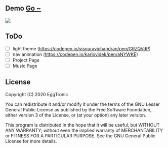 ## Demo [Go ~](https://eggtronic.github.io/)
![](./SAMPLES/demo.gif)

## ToDo
- [ ] light theme (https://codepen.io/visnuravichandran/pen/GRZQVdP)
- [ ] nav animation (https://codepen.io/karlovidek/pen/aNYWKE)
- [ ] Project Page
- [ ] Music Page

## License
Copyright (C) 2020 EggTronic

You can redistribute it and/or modify it under the terms of 
the GNU Lesser General Public License as published by the Free 
Software Foundation, either version 3 of the License, or
(at your option) any later version.

This program is distributed in the hope that it will be useful,
but WITHOUT ANY WARRANTY; without even the implied warranty of
MERCHANTABILITY or FITNESS FOR A PARTICULAR PURPOSE.  See the
GNU General Public License for more details.